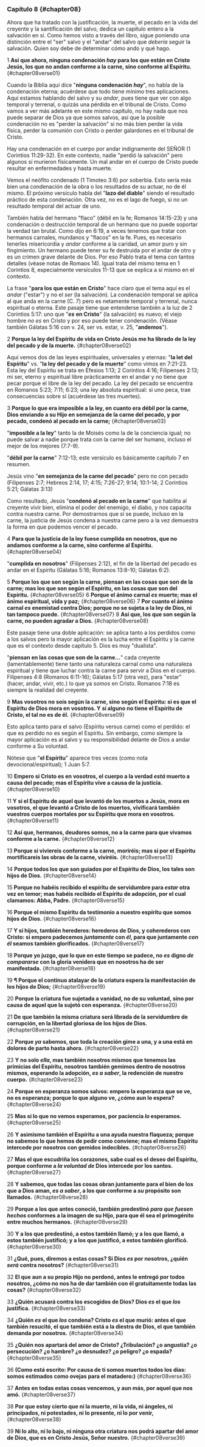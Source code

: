 ### Capítulo 8  {#chapter08}

Ahora que ha tratado con la justificación, la muerte, el pecado en la vida del creyente y la santificación del salvo, dedica un capítulo entero a la salvación en sí. Como hemos visto a través del libro, sigue poniendo una distinción entre el "ser" salvo y el "andar" del salvo que *debería* seguir la salvación. Quien soy debe de determinar cómo ando y qué hago.

1 **Así que ahora, ninguna condenación *hay* para los que están en Cristo Jesús, los que no andan conforme a la carne, sino conforme al Espíritu.** {#chapter08verse01}

Cuando la Biblia aquí dice "**ninguna condenación** ***hay***", no habla de la condenación eterna; acuérdese que todo tiene mínimo tres aplicaciones. Aquí estamos hablando del salvo y su *andar*, pues tiene que ver con algo temporal y terrenal, o quizás una pérdida en el tribunal de Cristo. Como vamos a ver más adelante en este mismo capítulo, no hay nada que nos puede separar de Dios ya que somos salvos, así que la posible condenación no es "perder la salvación" si no más bien perder la vida física, perder la comunión con Cristo o perder galardones en el tribunal de Cristo.

Hay una condenación en el cuerpo por andar indignamente del SEÑOR (1 Corintios 11:29-32). En este contexto, nadie "perdió la salvación" pero algunos sí murieron físicamente. Un mal andar en el cuerpo de Cristo puede resultar en enfermedades y hasta muerte.

Vemos el neófito condenado (1 Timoteo 3:6) por soberbia. Esto sería más bien una condenación de la obra o los resultados de su actuar, no de él mismo. El próximo versículo habla del "**lazo del diablo**" siendo el resultado práctico de esta condenación. Otra vez, no es el lago de fuego, si no un resultado temporal del actuar de uno.

También habla del hermano "flaco" (débil en la fe; Romanos 14:15-23) y una condenación o destrucción temporal de un hermano que no puede soportar la verdad tan brutal. Como dijo en 6:19, a veces tenemos que tratar con hermanos carnales, mundanos y "flacos" en la fe. Pues, es necesario tenerles misericordia y *andar* conforme a la caridad, un amor puro y sin fingimiento. Un hermano puede tener su fe destruida por el andar de otro y es un crimen grave delante de Dios. Por eso Pablo trata el tema con tantos detalles (véase notas de Romaos 14). Igual trata del mismo tema en 1 Corintios 8, especialmente versículos 11-13 que se explica a sí mismo en el contexto.

La frase "**para los que están en Cristo**" hace claro que el tema aquí es el *andar* ("estar") y no el *ser* (la salvación). La condenación temporal se aplica al que anda en la carne (C. 7) pero es netamente temporal y terrenal, nunca espiritual o eterna. Este pasaje tiene que entenderse también a la luz de 2 Corintios 5:17: uno que "***es*** **en Cristo**" (la salvación) es nuevo; el viejo hombre *no es* en Cristo y por eso puede tener condenación. (Véase también Gálatas 5:16 con v. 24, ser vs. estar, v. 25, "**andemos**").

2 **Porque la ley del Espíritu de vida en Cristo Jesús me ha librado de la ley del pecado y de la muerte.** {#chapter08verse02}

Aquí vemos dos de las leyes espirituales, universales y eternas: "**la let del Espíritu**" vs. "**la ley del pecado y de la muerte**" como vimos en 7:21-23. Esta ley del Espíritu se trata en Efesios 1:13; 2 Corintios 4:16; Filipenses 2:13; mi ser, eterno y espiritual libre prácticamente en el andar y no tiene que pecar porque el libre de la ley del pecado. La ley del pecado se encuentra en Romanos 5:23; 7:11; 6:23; una ley absoluta espiritual: si uno peca, trae consecuencias sobre sí (acuérdese las tres muertes).

3 **Porque lo que era imposible a la ley, en cuanto era débil por la carne, Dios enviando a su Hijo en semejanza de la carne del pecado, y por pecado, condenó al pecado en la carne;** {#chapter08verse03}

"**imposible a la ley**" tanto la de Moisés como la de la conciencia igual; no puede salvar a nadie porque trata con la carne del ser humano, incluso el mejor de los mejores (7:7-9).

"**débil por la carne**" 7:12-13; este versículo es básicamente capítulo 7 en resumen.

Jesús vino "**en semejanza de la carne del pecado**" pero no con pecado (Filipenses 2:7; Hebreos 2:14, 17; 4:15; 7:26-27; 9:14; 10:1-14; 2 Corintios 5:21; Gálatas 3:13)

Como resultado, Jesús "**condenó al pecado en la carne**" que habilita al creyente vivir bien, elimina el poder del enemigo, el diabo, y nos capacita contra nuestra carne. Por demostrarnos que sí se puede, incluso en la carne, la justicia de Jesús condena a nuestra carne pero a la vez demuestra la forma en que podemos vencer el pecado.

4 **Para que la justicia de la ley fuese cumplida en nosotros, que no andamos conforme a la carne, sino conforme al Espíritu.** {#chapter08verse04}

"**cumplida en nosotros**" (Filipenses 2:12), el fin de la libertad del pecado es andar en el Espíritu (Gálatas 5:16; Romanos 13:8-10; Gálatas 6:2).

5 **Porque los que son según la carne, piensan en las cosas que son de la carne; mas los que son según el Espíritu, en las cosas que son del Espíritu.** {#chapter08verse05}
6 **Porque el ánimo carnal *es* muerte; mas el ánimo espiritual, vida y paz;** {#chapter08verse06}
7 **Por cuanto el ánimo carnal *es* enemistad contra Dios; porque no se sujeta a la ley de Dios, ni tan tampoco puede.** {#chapter08verse07}
8 **Así que, los que son según la carne, no pueden agradar a Dios.** {#chapter08verse08}

Este pasaje tiene una doble aplicación: se aplica tanto a los perdidos como a los salvos pero la mayor aplicación es la lucha entre el Espíritu y la carne que es el contexto desde capítulo 5. Dios es muy "dualista".

"**piensan en las cosas que son de la carne...**" cada creyente (lamentablemente) tiene tanto una naturaleza carnal como una naturaleza espiritual y tiene que luchar contra la carne para servir a Dios en el cuerpo. Filipenses 4:8 (Romanos 6:11-16); Gálatas 5:17 (otra vez), para "estar" (hacer, andar, vivir, etc.) lo que ya *somos* en Cristo. Romanos 7:18 es siempre la realidad del creyente.

9 **Mas vosotros no sois según la carne, sino según el Espíritu: si es que el Espíritu de Dios mora en vosotros. Y si alguno no tiene el Espíritu de Cristo, el tal no es de él.** {#chapter08verse09}

Esto aplica tanto para el salvo (Espíritu versus carne) como el perdido: el que es perdido no es según el Espíritu. Sin embargo, como siempre la mayor aplicación es al salvo y su responsibilidad delante de Dios a andar conforme a Su voluntad.

Nótese que "**el Espíritu**" aparece tres veces (como nota devocional/espiritual); 1 Juan 5:7.

10 **Empero si Cristo es en vosotros, el cuerpo a la verdad *está* muerto a causa del pecado; mas el Espíritu vive a causa de la justicia.** {#chapter08verse10}



11 **Y si el Espíritu de aquel que levantó de los muertos a Jesús, mora en vosotros, el que levantó a Cristo de los muertos, vivificará también vuestros cuerpos mortales por su Espíritu que mora en vosotros.** {#chapter08verse11}



12 **Así que, hermanos, deudores somos, no a la carne para que vivamos conforme a la carne.** {#chapter08verse12}



13 **Porque si viviereis conforme a la carne, moriréis; mas si por el Espíritu mortificareis las obras de la carne, viviréis.** {#chapter08verse13}



14 **Porque todos los que son guiados por el Espíritu de Dios, los tales son hijos de Dios.** {#chapter08verse14}



15 **Porque no habéis recibido el espíritu de servidumbre para *estar* otra vez en temor; mas habéis recibido el Espíritu de adopción, por el cual clamamos: Abba, Padre.** {#chapter08verse15}



16 **Porque el mismo Espíritu da testimonio a nuestro espíritu que somos hijos de Dios.** {#chapter08verse16}



17 **Y si hijos, también herederos: herederos de Dios, y coherederos con Cristo: si empero padecemos *juntamente* con *él*, para que juntamente *con él* seamos también glorificados.** {#chapter08verse17}



18 **Porque yo juzgo, que lo que en este tiempo se padece, no *es* digno *de compararse* con la gloria venidera que en nosotros ha de ser manifestada.** {#chapter08verse18}



19 **¶ Porque el continuo atalayar de la criatura espera la manifestación de los hijos de Dios;** {#chapter08verse19}



20 **Porque la criatura fue sujetada a vanidad, no de su voluntad, sino por causa de aquel que la sujetó con esperanza.** {#chapter08verse20}



21 **De que también la misma criatura será librada de la servidumbre de corrupción, en la libertad gloriosa de los hijos de Dios.** {#chapter08verse21}



22 **Porque *ya* sabemos, que toda la creación gime a una, y a una está en dolores de parto hasta ahora.** {#chapter08verse22}



23 **Y no solo *ella*, mas también nosotros mismos que tenemos las primicias del Espíritu, nosotros también gemimos dentro de nosotros mismos, esperando la adopción, *es a saber*, la redención de nuestro cuerpo.** {#chapter08verse23}



24 **Porque en esperanza somos salvos: empero la esperanza que se ve, no es esperanza; porque lo que alguno ve, ¿cómo aun lo espera?** {#chapter08verse24}



25 **Mas si lo que no vemos esperamos, por paciencia *lo* esperamos.** {#chapter08verse25}



26 **Y asimismo también el Espíritu a una ayuda nuestra flaqueza; porque no sabemos lo que hemos de pedir como conviene; mas el mismo Espíritu intercede por nosotros con gemidos indecibles.** {#chapter08verse26}



27 **Mas el que escudriña los corazones, sabe cual es el deseo del Espíritu, porque conforme a *la voluntad de* Dios intercede por los santos.** {#chapter08verse27}



28 **Y sabemos, que todas las cosas obran juntamente para el bien de los que a Dios aman, *es a saber*, a los que conforme a *su* propósito son llamados.** {#chapter08verse28}



29 **Porque a los que antes conoció, también predestinó *para que fuesen hechos* conformes a la imagen de su Hijo, para que él sea el primogénito entre muchos hermanos.** {#chapter08verse29}



30 **Y a los que predestinó, a estos también llamó; y a los que llamó, a estos también justificó; y a los que justificó, a estos también glorificó.** {#chapter08verse30}



31 **¿Qué, pues, diremos a estas cosas? Si Dios *es* por nosotros, ¿quién *será* contra nosotros?** {#chapter08verse31}



32 **El que aun a su propio Hijo no perdonó, antes le entregó por todos nosotros, ¿cómo no nos ha de dar también con él gratuitamente todas las cosas?** {#chapter08verse32}



33 **¿Quién acusará contra los escogidos de Dios? Dios *es* el que *los* justifica.** {#chapter08verse33}



34 **¿Quién *es* el que *los* condena? Cristo *es* el que murió: antes el que también resucitó, el que también está a la diestra de Dios, el que también demanda por nosotros.** {#chapter08verse34}



35 **¿Quién nos apartará del amor de Cristo? ¿Tribulación? ¿o angustia? ¿o persecución? ¿o hambre? ¿o desnudez? ¿o peligro? ¿o espada?** {#chapter08verse35}



36 **(Como está escrito: Por causa de ti somos muertos todos los días: somos estimados como ovejas para el matadero:)** {#chapter08verse36}



37 **Antes en todas estas cosas vencemos, y aun más, por aquel que nos amó.** {#chapter08verse37}



38 **Por que estoy cierto que ni la muerte, ni la vida, ni ángeles, ni principados, ni potestades, ni lo presente, ni lo por venir,** {#chapter08verse38}



39 **Ni lo alto, ni lo bajo, ni ninguna otra criatura nos podrá apartar del amor de Dios, que es en Cristo Jesús, Señor nuestro.** {#chapter08verse39}
